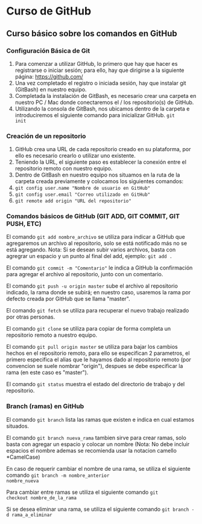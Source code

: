 # Curso de GitHub

## Curso básico sobre los comandos en GitHub

### Configuración Básica de Git

1. Para comenzar a utilizar GitHub, lo primero que hay que hacer es registrarse o iniciar sesión;  para ello, hay que dirigirse a la siguiente página: https://github.com/
2. Una vez completado el registro o iniciada sesión, hay que instalar git (GitBash) en nuestro equipo.
3. Completada la instalación de GitBash, es necesario crear una carpeta en nuestro PC / Mac donde conectaremos el / los repositorio(s) de GitHub.
4. Utilizando la consola de GitBash, nos ubicamos dentro de la carpeta e introduciremos el siguiente comando para inicializar GitHub. <code>git init</code>

### Creación de un repositorio

1. GitHub crea una URL de cada repositorio creado en su plataforma, por ello es necesario crearlo o utilizar uno existente.
2. Teniendo la URL, el siguiente paso es establecer la conexión entre el repositorio remoto con nuestro equipo.
3. Dentro de GitBash en nuestro equipo nos situamos en la ruta de la carpeta creada previamente y colocamos los siguientes comandos:
4. <code>git config user.name "Nombre de usuario en GitHub"</code>
5. <code>git config user.email "Correo utilizado en GitHub"</code>
6. <code>git remote add origin "URL del repositorio"</code>

### Comandos básicos de GitHub (GIT ADD, GIT COMMIT, GIT PUSH, ETC)

El comando <code>git add nombre_archivo</code> se utiliza para indicar a GitHub que agregaremos un archivo al repositorio, solo se está notificado más no se está agregando.
Nota: Si se desean subir varios archivos, basta con agregrar un espacio y un punto al final del add, ejemplo: <code>git add .</code>

El comando <code>git commit -m "Comentario"</code> le indica a GitHub la confirmación para agregar el archivo al repositorio, junto con un comentario.

El comando <code>git push -u origin master</code> sube el archivo al repositorio indicado, la rama donde se subirá; en nuestro caso, usaremos la rama por defecto creada por GitHub que se llama "master".

El comando <code>git fetch</code> se utiliza para recuperar el nuevo trabajo realizado por otras personas.

El comando <code>git clone</code> se utiliza para copiar de forma completa un repositorio remoto a nuestro equipo.

El comando <code>git pull origin master</code> se utiliza para bajar los cambios hechos en el repositorio remoto, para ello se especifican 2 parametros, el primero especifica el alias que le hayamos dado al repositorio remoto (por convencion se suele nombrar "origin"), despues se debe especificar la rama (en este caso es "master").

El comando <code>git status</code> muestra el estado del directorio de trabajo y del repositorio.

### Branch (ramas) en GitHub

El comando <code>git branch</code> lista las ramas que existen e indica en cual estamos situados.

El comando <code>git branch nueva_rama</code> tambien sirve para crear ramas, solo basta con agregar un espacio y colocar un nombre (Nota: No debe incluir espacios el nombre ademas se recomienda usar la notacion camello *CamelCase)

En caso de requerir cambiar el nombre de una rama, se utiliza el siguiente comando <code>git branch -m nombre_anterior nombre_nueva</code>

Para cambiar entre ramas se utiliza el siguiente comando <code>git checkout nombre_de_la_rama</code>

Si se desea eliminar una rama, se utiliza el siguiente comando <code>git branch -d rama_a_eliminar</code>